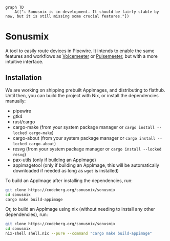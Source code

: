 ```mermaid
graph TD
    A(["⚠️ Sonusmix is in development. It should be fairly stable by now, but it is still missing some crucial features."])
```

# Sonusmix
A tool to easily route devices in Pipewire. It intends to enable the same features and workflows as [Voicemeeter](https://vb-audio.com/Voicemeeter/) or [Pulsemeeter](https://github.com/theRealCarneiro/pulsemeeter), but with a more intuitive interface.

## Installation
We are working on shipping prebuilt AppImages, and distributing to flathub. Until then, you can build the project with Nix, or install the dependencies manually:
- pipewire
- gtk4
- rust/cargo
- cargo-make (from your system package manager or `cargo install --locked cargo-make`)
- cargo-about (from your system package manager or `cargo install --locked cargo-about`)
- resvg (from your system package manager or `cargo install --locked resvg`)
- pax-utils (only if building an AppImage)
- appimagetool (only if building an AppImage, this will be automatically downloaded if needed as long as `wget` is installed)

To build an AppImage after installing the dependencies, run:
```bash
git clone https://codeberg.org/sonusmix/sonusmix
cd sonusmix
cargo make build-appimage
```

Or, to build an AppImage using nix (without needing to install any other dependencies), run:
```bash
git clone https://codeberg.org/sonusmix/sonusmix
cd sonusmix
nix-shell shell.nix --pure --command "cargo make build-appimage"
```
